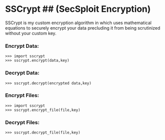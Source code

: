 # SSCrypt ## (SecSploit Encryption)
SSCrypt is my custom encryption algorithm in which uses mathematical equations to securely encrypt your data precluding it from being scrutinized without your custom key.

### Encrypt Data:
```
>>> import sscrypt
>>> sscrypt.encrypt(data,key)
```
### Decrypt Data:
```
>>> sscrypt.decrypt(encrypted data,key)
```
### Encrypt Files:
```
>>> import sscrypt
>>> sscrypt.encrypt_file(file,key)
```
### Decrypt Files:
```
>>> sscrypt.decrypt_file(file,key)
```

